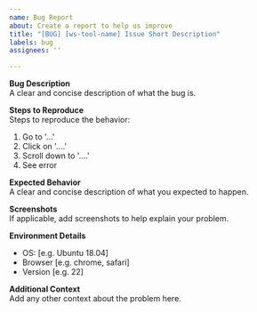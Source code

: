 ```yaml
---
name: Bug Report
about: Create a report to help us improve
title: "[BUG] [ws-tool-name] Issue Short Description"
labels: bug
assignees: ''

---
```


**Bug Description**  
A clear and concise description of what the bug is.

**Steps to Reproduce**  
Steps to reproduce the behavior:
1. Go to '...'
2. Click on '....'
3. Scroll down to '....'
4. See error

**Expected Behavior**  
A clear and concise description of what you expected to happen.

**Screenshots**  
If applicable, add screenshots to help explain your problem.

**Environment Details**  
 - OS: [e.g. Ubuntu 18.04]
 - Browser [e.g. chrome, safari]
 - Version [e.g. 22]

**Additional Context**  
Add any other context about the problem here.

